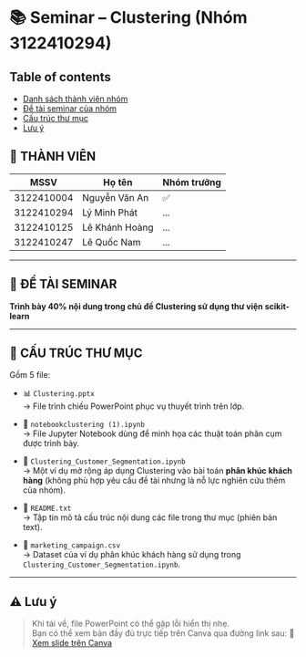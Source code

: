 # 📚 Seminar – Clustering (Nhóm 3122410294)

## Table of contents
* [Danh sách thành viên nhóm](#-thành-viên)
* [Đề tài seminar của nhóm](#-đề-tài-seminar)
* [Cấu trúc thư mục](#-cấu-trúc-thư-mục)
* [Lưu ý](#-lưu-ý)


## 👥 THÀNH VIÊN
| MSSV | Họ tên | Nhóm trưởng |
|------|-----------------|------|
| 3122410004 |  Nguyễn Văn An  | ✅ |
| 3122410294 |  Lý Minh Phát  | ... |
| 3122410125 |  Lê Khánh Hoàng  | ... |
| 3122410247 |  Lê Quốc Nam  | ... |

---

## 🎯 ĐỀ TÀI SEMINAR

**Trình bày 40% nội dung trong chủ đề Clustering sử dụng thư viện scikit-learn**

---

## 📁 CẤU TRÚC THƯ MỤC

Gồm 5 file:

- 📊 `Clustering.pptx`  
  → File trình chiếu PowerPoint phục vụ thuyết trình trên lớp.

- 🧪 `notebookclustering (1).ipynb`  
  → File Jupyter Notebook dùng để minh họa các thuật toán phân cụm được trình bày.

- 🧠 `Clustering_Customer_Segmentation.ipynb`  
  → Một ví dụ mở rộng áp dụng Clustering vào bài toán **phân khúc khách hàng** (không phù hợp yêu cầu đề tài nhưng là nỗ lực nghiên cứu thêm của nhóm).

- 📄 `README.txt`  
  → Tập tin mô tả cấu trúc nội dung các file trong thư mục (phiên bản text).

- 📂 `marketing_campaign.csv`  
  → Dataset của ví dụ phân khúc khách hàng sử dụng trong `Clustering_Customer_Segmentation.ipynb`.

---

## ⚠️ Lưu ý

> Khi tải về, file PowerPoint có thể gặp lỗi hiển thị nhẹ.  
> Bạn có thể xem bản đầy đủ trực tiếp trên Canva qua đường link sau:
🔗 [Xem slide trên Canva](https://www.canva.com/design/DAGkAB1PoV0/QrFy4onujznshF15nObP-w/edit?utm_content=DAGkAB1PoV0&utm_campaign=designshare&utm_medium=link2&utm_source=sharebutton)

